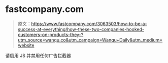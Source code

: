 # fastcompany.com

> 原文：<https://www.fastcompany.com/3063503/how-to-be-a-success-at-everything/how-these-two-companies-hooked-customers-on-products-they-?utm_source=wanqu.co&utm_campaign=Wanqu+Daily&utm_medium=website>

请启用 JS 并禁用任何广告拦截器